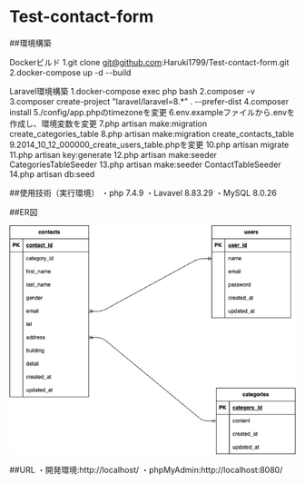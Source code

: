 # Test-contact-form

##環境構築

Dockerビルド
    1.git clone git@github.com:Haruki1799/Test-contact-form.git
    2.docker-compose up -d --build

Laravel環境構築
    1.docker-compose exec php bash
    2.composer -v
    3.composer create-project "laravel/laravel=8.*" . --prefer-dist
    4.composer install
    5./config/app.phpのtimezoneを変更
    6.env.exampleファイルから.envを作成し、環境変数を変更
    7.php artisan make:migration create_categories_table
    8.php artisan make:migration create_contacts_table
    9.2014_10_12_000000_create_users_table.phpを変更
    10.php artisan migrate
    11.php artisan key:generate
    12.php artisan make:seeder CategoriesTableSeeder
    13.php artisan make:seeder ContactTableSeeder
    14.php artisan db:seed

##使用技術（実行環境）
・php 7.4.9
・Lavavel 8.83.29
・MySQL 8.0.26

##ER図

![alt text](index.drawio.png)


##URL
・開発環境:http://localhost/
・phpMyAdmin:http://localhost:8080/